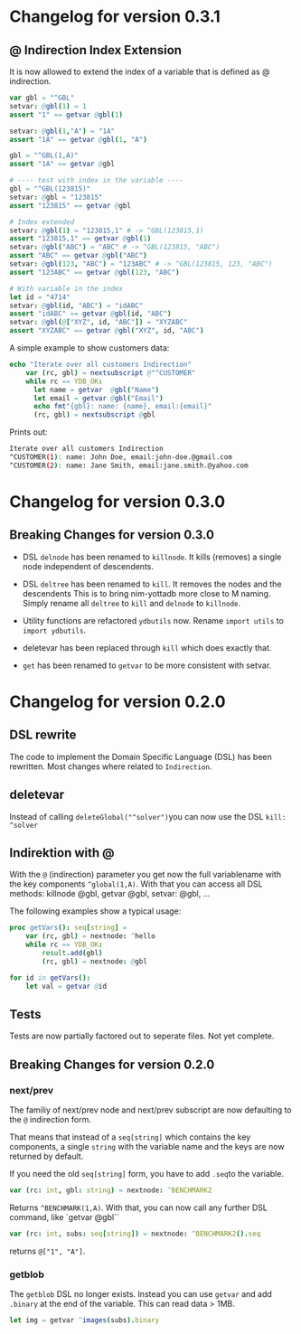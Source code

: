 # Changelog for version 0.3.1
## @ Indirection Index Extension
It is now allowed to extend the index of a variable that is defined as @ indirection.
```nim
var gbl = "^GBL"
setvar: @gbl(1) = 1
assert "1" == getvar @gbl(1)

setvar: @gbl(1,"A") = "1A"
assert "1A" == getvar @gbl(1, "A")

gbl = "^GBL(1,A)"
assert "1A" == getvar @gbl

# ---- test with index in the variable ----
gbl = "^GBL(123815)"
setvar: @gbl = "123815"
assert "123815" == getvar @gbl

# Index extended
setvar: @gbl(1) = "123815,1" # -> ^GBL(123815,1)
assert "123815,1" == getvar @gbl(1)
setvar: @gbl("ABC") = "ABC" # -> ^GBL(123815, "ABC")
assert "ABC" == getvar @gbl("ABC")
setvar: @gbl(123, "ABC") = "123ABC" # -> ^GBL(123815, 123, "ABC")
assert "123ABC" == getvar @gbl(123, "ABC")

# With variable in the index
let id = "4714"
setvar: @gbl(id, "ABC") = "idABC"
assert "idABC" == getvar @gbl(id, "ABC")
setvar: @gbl(@["XYZ", id, "ABC"]) = "XYZABC"
assert "XYZABC" == getvar @gbl("XYZ", id, "ABC")
```
A simple example to show customers data:
```nim
echo "Iterate over all customers Indirection"
    var (rc, gbl) = nextsubscript @"^CUSTOMER"
    while rc == YDB_OK:
      let name = getvar  @gbl("Name")
      let email = getvar @gbl("Email")
      echo fmt"{gbl}: name: {name}, email:{email}"
      (rc, gbl) = nextsubscript @gbl
```
Prints out:
```bash
Iterate over all customers Indirection
^CUSTOMER(1): name: John Doe, email:john-doe.@gmail.com
^CUSTOMER(2): name: Jane Smith, email:jane.smith.@yahoo.com
```


# Changelog for version 0.3.0

## Breaking Changes for version 0.3.0
- DSL `delnode` has been renamed to `killnode`. It kills (removes) a single node independent of descendents.
- DSL `deltree` has been renamed to `kill`. It removes the nodes and the descendents
This is to bring nim-yottadb more close to M naming.
Simply rename all `deltree` to `kill` and `delnode` to `killnode`.

- Utility functions are refactored `ydbutils` now. Rename `import utils` to `import ydbutils`.

- deletevar has been replaced through `kill` which does exactly that.

- `get` has been renamed to `getvar` to be more consistent with setvar.

# Changelog for version 0.2.0
## DSL rewrite
The code to implement the Domain Specific Language (DSL) has been rewritten. Most changes where related to `Indirection`.

## deletevar
Instead of calling `deleteGlobal("^solver")`you can now use the DSL `kill: ^solver`

## Indirektion with @
With the `@` (indirection) parameter you get now the full variablename with the key components `^global(1,A)`.
With that you can access all DSL methods:
killnode @gbl, getvar @gbl, setvar: @gbl, ...

The following examples show a typical usage:
```nim
proc getVars(): seq[string] =
    var (rc, gbl) = nextnode: ^hello
    while rc == YDB_OK:
        result.add(gbl)
        (rc, gbl) = nextnode: @gbl

for id in getVars():
    let val = getvar @id
```
 ## Tests
 Tests are now partially factored out to seperate files. Not yet complete.

## Breaking Changes for version 0.2.0
### next/prev
The familiy of next/prev node and next/prev subscript are now defaulting to the `@` indirection form.

That means that instead of a `seq[string]` which contains the key components, a single `string` with the variable name and the keys are now returned by default.

If you need the old `seq[string]` form, you have to add `.seq`to the variable.
```nim
var (rc: int, gbl: string) = nextnode: ^BENCHMARK2
```
Returns `^BENCHMARK(1,A)`.  With that, you can now call any further DSL command, like `getvar @gbl``
```nim
var (rc: int, subs: seq[string]) = nextnode: ^BENCHMARK2().seq
```
returns `@["1", "A"]`.

### getblob
The `getblob` DSL no longer exists. Instead you can use `getvar` and add `.binary` at the end of the variable. This can read data > 1MB.
```nim
let img = getvar ^images(subs).binary
```

